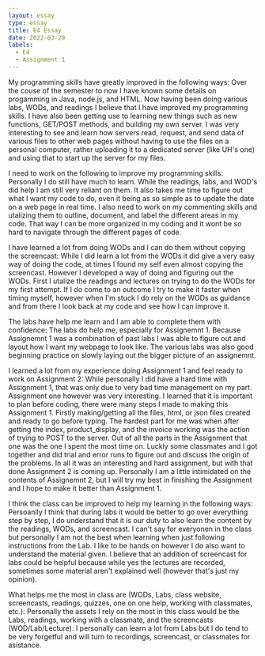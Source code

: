 ```yaml
---
layout: essay
type: essay
title: E4 Essay
date: 2022-03-29
labels:
  - E4
  - Assignment 1
---
```

My programming skills have greatly improved in the following ways:
Over the couse of the semester to now I have known some details on progamming in Java, node.js, and HTML. 
Now having been doing various labs, WODs, and readings I believe that I have improved my programming skills. I have also been getting use to learning new things
such as new functions, GET/POST methods, and building my own server. I was very interesting to see and learn how servers read, request, and send data of various files
to other web pages without having to use the files on a personal computer, rather uploading it to a dedicated server (like UH's one) and using that to start up the server for 
my files.
 
I need to work on the following to improve my programming skills:
Personally I do still have much to learn. While the readings, labs, and WOD's did help I am still very reliant on them. It also takes me time to figure out what I want 
my code to do, even it being as so simple as to update the date on a web page in real time. I also need to work on my commenting skills and utalizing them to outline, 
document, and label the different areas in my code. That way I can be more organized in my coding and it wont be so hard to navigate through the different pages of code.

I have learned a lot from doing WODs and I can do them without copying the screencast:
While I did learn a lot from the WODs it did give a very easy way of doing the code, at times I found my self even almost copying the screencast. 
However I developed a way of doing and figuring out the WODs. First I utalize the readings and lectures on trying to do the WODs for my first attempt. If I do 
come to an outcome I try to make it faster when timing myself, however when I'm stuck I do rely on the WODs as guidance and from there I look back at my code and see 
how I can improve it. 

The labs have help me learn and I am able to complete them with confidence:
The labs do help me, especially for Assignemnt 1. Because Assignemnt 1 was a combination of past labs I was able to figure out and layout how I want my 
webpage to look like. The various labs was also good beginning practice on slowly laying out the bigger picture of an assignemnt.

I learned a lot from my experience doing Assignment 1 and feel ready to work on Assignment 2:
While personally I did have a hard time with Assignment 1, that was only due to very bad time management on my part. Assignment one however was very interesting. 
I learned that it is important to plan before coding, there were many steps I made to making this Assignment 1. Firstly making/getting all the files, html, or json files
created and ready to go before typing. The hardest part for me was when after getting the index, product_display, and the invoice working was the action of trying to POST
to the server. Out of all the parts in the Assignment that one was the one I spent the most time on. Luckly some classmates and I got together and did trial and error runs 
to figure out and discuss the origin of the problems. In all it was an interesting and hard assignment, but with that done Assignment 2 is coming up. Personally I am a little
intimidated on the contents of Assignemnt 2, but I will try my best in finishing the Assignment and I hope to make it better than Assignment 1.


I think the class can be improved to help my learning in the following ways:
Persoanlly I think that during labs it would be better to go over everything step by step, I do understand that it is our duty to also learn the content by the readings,
WODs, and screencast. I can't say for everyonen in the class but personally I am not the best when learning when just following instructions from the Lab. I like to be hands on
however I do also want to understand the material given. I believe that an addition of screencast for labs could be helpful because while yes the lectures are recorded, sometimes
some material aren't explained well (however that's just my opinion).

What helps me the most in class are (WODs, Labs, class website, screencasts, readings, quizzes, one on one help, working with classmates, etc.):
Personally the assets I rely on the most in this class would be the Labs, readings, working with a classmate, and the screencasts (WOD/Lab/Lecture). I personally can learn
a lot from Labs but I do tend to be very forgetful and will turn to recordings, screencast, or classmates for asistance. 
